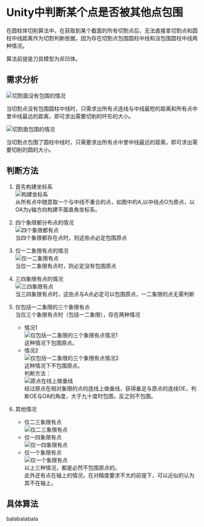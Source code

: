 # Unity中判断某个点是否被其他点包围  

在圆柱体切削算法中，在获取到某个截面的所有切割点后，无法直接拿切割点和圆柱中线距离作为切割判断依据，因为存在切割点包围圆柱中线和没包围圆柱中线两种情况。  

算法前提是刀具模型为非凹体。  

## 需求分析  

![切割面没有包围的情况](切割面没有包围的情况.png)

当切割点没有包围圆柱中线时，只需求出所有点连线与中线最短的距离和所有点中里中线最远的距离，即可求出需要切削的环形的大小。  

![切割面包围的情况](切割面包围的情况.png)  

当切割点包围了圆柱中线时，只需要求出所有点中里中线最远的距离，即可求出需要切削的圆的大小。  

## 判断方法  

1. 首先构建坐标系  
    ![构建坐标系](构建坐标系.png)  
    从所有点中随意取一个与中线不重合的点，如图中的A,以中线点O为原点，以OA为y轴方向构建平面直角坐标系。  
2. 四个象限都分布点的情况  
    ![四个象限都有点](四个象限都有点.png)  
    当四个象限都存在点时，则这些点必定包围原点  
3. 仅一二象限有点的情况  
    ![仅一二象限有点](仅一二象限有点.png)  
    当仅一二象限有点时，则必定没有包围原点  
4. 三四象限有点的情况  
    ![三四象限有点](三四象限有点.png)  
    当三四象限有点时，这些点与A点必定可以包围原点，一二象限的点无需判断  
5. 仅包括一二象限的三个象限有点  
    当仅三个象限有点时（包括一二象限），存在两种情况  
    * 情况1  
          ![仅包括一二象限的三个象限有点情况1](仅包括一二象限的三个象限有点_1.png)  
          这种情况下包围原点。  
    * 情况2  
          ![仅包括一二象限的三个象限有点情况2](仅包括一二象限的三个象限有点_2.png)  
          这种情况下不包围原点。  
    判断方法：  
    ![原点在线上做垂线](原点在线上做垂线.png)  
    经过原点在相对象限的点的连线上做垂线，获得垂足与原点的连线OE，判断OE与OA的角度，大于九十度时包围，反之则不包围。  

6. 其他情况  
    * 仅二三象限有点  
          ![仅二三象限有点](仅二三象限有点.png)  
    * 仅一四象限有点  
          ![仅一四象限有点](仅一四象限有点.png)  
    * 仅一个象限有点  
          ![仅一个象限有点](仅一个象限有点.png)  
    以上三种情况，都是必然不包围原点的。  
    此外还有点在轴上的情况，在对精度要求不大的前提下，可以近似的认为其不在轴上。  

## 具体算法  

balabalabala  
